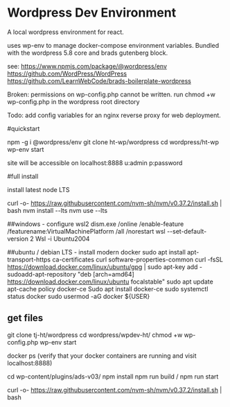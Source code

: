 # Wordpress Dev Environment

A local wordpress environment for react.

uses wp-env to manage docker-compose environment variables. Bundled with the wordpress 5.8 core and brads gutenberg block.


see:
https://www.npmjs.com/package/@wordpress/env
https://github.com/WordPress/WordPress
https://github.com/LearnWebCode/brads-boilerplate-wordpress

Broken:
permissions on wp-config.php cannot be written.
run chmod +w wp-config.php in the wordpress root directory

Todo:
add config variables for an nginx reverse proxy for web deployment.

#quickstart

npm -g i @wordpress/env
git clone ht-wp/wordpress
cd wordpress/ht-wp
wp-env start

site will be accessible on localhost:8888 u:admin p:password

#full install

install latest node LTS

curl -o- https://raw.githubusercontent.com/nvm-sh/nvm/v0.37.2/install.sh | bash
nvm install --lts
nvm use --lts

##windows - configure wsl2
dism.exe /online /enable-feature /featurename:VirtualMachinePlatform /all /norestart
wsl --set-default-version 2
Wsl -i Ubuntu2004

##ubuntu / debian LTS - install modern docker
sudo apt install apt-transport-https ca-certificates curl software-properties-common
curl -fsSL https://download.docker.com/linux/ubuntu/gpg | sudo apt-key add -
sudoadd-apt-repository "deb [arch=amd64] https://download.docker.com/linux/ubuntu focalstable"
sudo apt update
apt-cache policy docker-ce
Sudo apt install docker-ce
sudo systemctl status docker
sudo usermod -aG docker ${USER}

## get files
git clone tj-ht/wordpress
cd wordpress/wpdev-ht/
chmod +w wp-config.php
wp-env start

docker ps
(verify that your docker containers are running and visit localhost:8888)

cd wp-content/plugins/ads-v03/
npm install
npm run build / npm run start

curl -o- https://raw.githubusercontent.com/nvm-sh/nvm/v0.37.2/install.sh | bash

